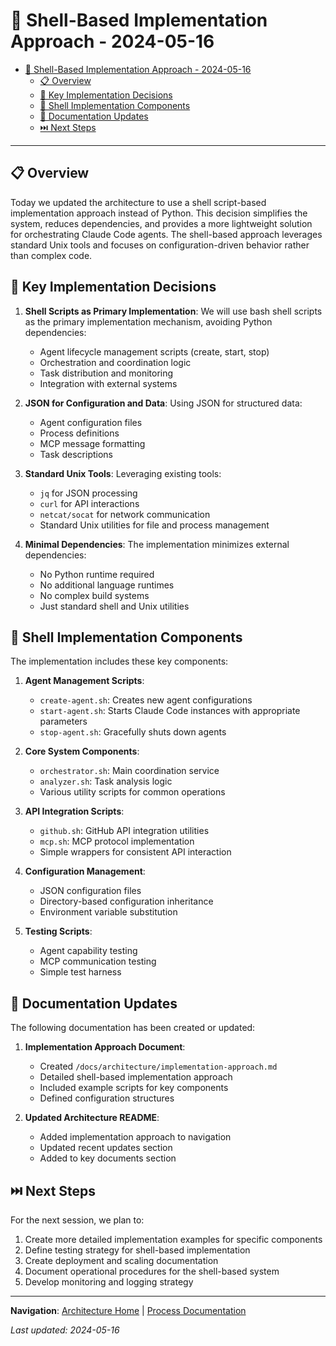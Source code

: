 # 🐚 Shell-Based Implementation Approach - 2024-05-16

<!-- 📑 TABLE OF CONTENTS -->
- [🐚 Shell-Based Implementation Approach - 2024-05-16](#-shell-based-implementation-approach---2024-05-16)
  - [📋 Overview](#-overview)
  - [🔑 Key Implementation Decisions](#-key-implementation-decisions)
  - [🧩 Shell Implementation Components](#-shell-implementation-components)
  - [📝 Documentation Updates](#-documentation-updates)
  - [⏭️ Next Steps](#️-next-steps)

---

## 📋 Overview

Today we updated the architecture to use a shell script-based implementation approach instead of Python. This decision simplifies the system, reduces dependencies, and provides a more lightweight solution for orchestrating Claude Code agents. The shell-based approach leverages standard Unix tools and focuses on configuration-driven behavior rather than complex code.

## 🔑 Key Implementation Decisions

1. **Shell Scripts as Primary Implementation**: We will use bash shell scripts as the primary implementation mechanism, avoiding Python dependencies:
   - Agent lifecycle management scripts (create, start, stop)
   - Orchestration and coordination logic
   - Task distribution and monitoring
   - Integration with external systems

2. **JSON for Configuration and Data**: Using JSON for structured data:
   - Agent configuration files
   - Process definitions
   - MCP message formatting
   - Task descriptions

3. **Standard Unix Tools**: Leveraging existing tools:
   - `jq` for JSON processing
   - `curl` for API interactions
   - `netcat/socat` for network communication
   - Standard Unix utilities for file and process management

4. **Minimal Dependencies**: The implementation minimizes external dependencies:
   - No Python runtime required
   - No additional language runtimes
   - No complex build systems
   - Just standard shell and Unix utilities

## 🧩 Shell Implementation Components

The implementation includes these key components:

1. **Agent Management Scripts**:
   - `create-agent.sh`: Creates new agent configurations
   - `start-agent.sh`: Starts Claude Code instances with appropriate parameters
   - `stop-agent.sh`: Gracefully shuts down agents

2. **Core System Components**:
   - `orchestrator.sh`: Main coordination service
   - `analyzer.sh`: Task analysis logic
   - Various utility scripts for common operations

3. **API Integration Scripts**:
   - `github.sh`: GitHub API integration utilities
   - `mcp.sh`: MCP protocol implementation
   - Simple wrappers for consistent API interaction

4. **Configuration Management**:
   - JSON configuration files
   - Directory-based configuration inheritance
   - Environment variable substitution

5. **Testing Scripts**:
   - Agent capability testing
   - MCP communication testing
   - Simple test harness

## 📝 Documentation Updates

The following documentation has been created or updated:

1. **Implementation Approach Document**:
   - Created `/docs/architecture/implementation-approach.md`
   - Detailed shell-based implementation approach
   - Included example scripts for key components
   - Defined configuration structures

2. **Updated Architecture README**:
   - Added implementation approach to navigation
   - Updated recent updates section
   - Added to key documents section

## ⏭️ Next Steps

For the next session, we plan to:

1. Create more detailed implementation examples for specific components
2. Define testing strategy for shell-based implementation
3. Create deployment and scaling documentation
4. Document operational procedures for the shell-based system
5. Develop monitoring and logging strategy

---

<!-- 🧭 NAVIGATION -->
**Navigation**: [Architecture Home](../../architecture/README.md) | [Process Documentation](./process-documentation.md)

*Last updated: 2024-05-16*